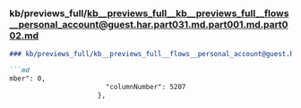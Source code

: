 ### kb/previews_full/kb__previews_full__kb__previews_full__flows__personal_account@guest.har.part031.md.part001.md.part002.md

```md
### kb/previews_full/kb__previews_full__flows__personal_account@guest.har.part031.md.part001.md (part 002)

```md
mber": 0,
                        "columnNumber": 5207
                      },
    
```

```

```
